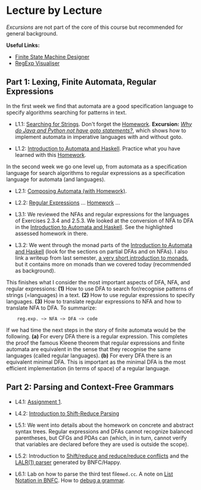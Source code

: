 # Lecture by Lecture  

*Excursions* are not part of the core of this course but recommended for general background.

**Useful Links:**
- [Finite State Machine Designer](https://www.cs.unc.edu/~otternes/comp455/fsm_designer/)  
- [RegExp Visualiser](https://www.youtube.com/watch?v=ImnZRGCwBrY)  

## Part 1: Lexing, Finite Automata, Regular Expressions

In the first week we find that automata are a good specification language to specify algorithms searching for patterns in text.

- L1.1: [Searching for Strings](https://hackmd.io/@alexhkurz/Sk555wUlu). Don't forget the [Homework](https://hackmd.io/@alexhkurz/rycnvMvgu). **Excursion:** [*Why do Java and Python not have goto statements?*](https://hackmd.io/@alexhkurz/rJ5wS-0f8), which shows how to implement automata in imperative languages with and without goto.

- L1.2: [Introduction to Automata and Haskell](https://hackmd.io/@alexhkurz/HylLKujCP). Practice what you have learned with this [Homework](homework-1.2.md).

In the second week we go one level up, from automata as a specification language for search algorithms to regular expressions as a specification language for automata (and languages).

- L2.1: [Composing Automata (with Homework)](https://hackmd.io/@alexhkurz/ryV_FU7XI).

- L2.2: [Regular Expressions](https://hackmd.io/@alexhkurz/HkoNj8mmU) ... [Homework](https://hackmd.io/@alexhkurz/S1EVYe7bO) ...  

- L3.1: We reviewed the NFAs and regular expressions for the languages of Exercises 2.3.4 and 2.5.3.  We looked at the conversion of NFA to DFA in the [Introduction to Automata and Haskell](https://hackmd.io/@alexhkurz/HylLKujCP). See the highlighted assessed homework in there.

<!--  homework from previous years at https://hackmd.io/@alexhkurz/HJ1BAFYbd -->

- L3.2: We went through the monad parts of the [Introduction to Automata and Haskell](https://hackmd.io/@alexhkurz/HylLKujCP) (look for the sections on partial DFAs and on NFAs). I also link a writeup from last semester, [a very short introduction to monads](https://hackmd.io/@alexhkurz/ByD5fgecY), but it contains more on monads than we covered today (recommended as background).

This finishes what I consider the most important aspects of DFA, NFA, and regular expressions: **(1)** How to use DFA to search for/recognise patterns of strings (=languages) in a text. **(2)** How to use regular expressions to specify languages. **(3)** How to translate regular expressions to NFA and how to translate NFA to DFA. To summarize:

        reg.exp. ~> NFA ~> DFA ~> code

If we had time the next steps in the story of finite automata would be the following. **(a)** For every DFA there is a regular expression. This completes the proof the famous Kleene theorem that regular expressions and finite automata are equivalent in the sense that they recognise the same languages (called regular languages). **(b)** For every DFA there is an equivalent minimal DFA. This is important as the minimal DFA is the most efficient implementation (in terms of space) of a regular language. 

## Part 2: Parsing and Context-Free Grammars

- L4.1: [Assignment 1](https://hackmd.io/@alexhkurz/HJ4KjezfO).

- L4.2: [Introduction to Shift-Reduce Parsing](https://hackmd.io/@alexhkurz/rk5PsF2EI)

- L5.1: We went into details about the homework on concrete and abstract syntax trees. Regular expressions and DFAs cannot recognize balanced parentheses, but CFGs and PDAs can (which, in in turn, cannot verify that variables are declared before they are used is outside the scope).

- L5.2: Introduction to [Shift/reduce and reduce/reduce conflicts](https://hackmd.io/@alexhkurz/SJx6T5R48) and the  [LALR(1) parser](https://hackmd.io/@alexhkurz/SJ4sbGyrU) generated by BNFC/Happy. 

- L6.1: Lab on how to parse the third test file`med.cc`. A note on [List Notation in BNFC](https://hackmd.io/@alexhkurz/Bkbb3rS-c). How to [debug a grammar](https://hackmd.io/@alexhkurz/SkXrrBuSI). 

<!-- CAREFUL: BELOW IS FROM 2021 ... SUBJECT TO CHANGE 
- L5.1: Introduction to [Shift/reduce and reduce/reduce conflicts](https://hackmd.io/@alexhkurz/SJx6T5R48) and the  [LALR(1) parser](https://hackmd.io/@alexhkurz/SJ4sbGyrU) generated by BNFC/Happy. 
- L5.2: Question and Answer Session.
- L6.1: To put the theory we have seen so far in context, I reviewed the [Chomsky Hierarchy](https://www.youtube.com/watch?v=224plb3bCog) and gave a prove of the undecidability of the [Halting Problem](https://www.youtube.com/watch?v=macM_MtS_w4&t=0s).  In the comments to the linked videos you find more on this topic, all highly recommended. I also enjoyed watching [Halting Problem in Python](https://www.youtube.com/watch?v=r__GZ7ubU0M). Here are my [handwritten notes](https://github.com/alexhkurz/compiler-construction-2021/blob/master/Sources/Notes-from-the-lecture-chomsky-hierarchy-halting-problem.pdf) from the lecture. In the afternoon lecture, we also looked at ["The tourist saw the astronomer with the telescope"](https://github.com/alexhkurz/compiler-construction-2021/blob/master/Sources/The_tourist_saw_the_astronomer_with_the_telescope.pdf) from the point of view of shift-reduce conflicts.
- L6.2: We talked about the rightmost column in the table summarising the [Chomsky hierarchy](https://en.wikipedia.org/wiki/Chomsky_hierarchy#The_hierarchy). Read Chapter 3.9 to 4.3 of [IPL](http://www.cse.chalmers.se/edu/year/2012/course/DAT150/lectures/plt-book.pdf). Then we returned to Assignment 1 and reviewed some examples of how to [debug a grammar](https://hackmd.io/@alexhkurz/SkXrrBuSI). 

## Part 3: Type Checking

**Stocktaking:** We have covered the first three chapters of the book [Implementing Programming Languages](http://www.cse.chalmers.se/edu/year/2012/course/DAT150/lectures/plt-book.pdf). This could be a good time to read through these chapters to consolidate what we learned. We will now turn to Chapter 4 of [IPL](http://www.cse.chalmers.se/edu/year/2012/course/DAT150/lectures/plt-book.pdf). Reasons why type checking is important:

- The copy language is not context free.
- Compile-time errors are cheaper than run-time errors.
- Information in the types can be used to produce more efficient code.
- Types can be used to disambiguate over-loaded operations.

For us there is another one, namely that type checking can be seen as "interpretation at compile time". Everything we learn about typechecking will help us to understand interpretation better.

- L7.1: Working towards Assignment 3, the [Type Checker for CPP](http://www.grammaticalframework.org/ipl-book/assignments/assignment2/assignment2.html). Main source is Chapter 4 of the book. *Homework:* Read Chapter 4.1 to 4.3 of [IPL](http://www.cse.chalmers.se/edu/year/2012/course/DAT150/lectures/plt-book.pdf). 

- L7.2: [Assignment 2](https://github.com/ChapmanCPSC/compiler-assignments/blob/master/Typechecker/). Read Chapter 4.4 to 4.6 of [IPL](http://www.cse.chalmers.se/edu/year/2012/course/DAT150/lectures/plt-book.pdf).

- L8.1: Revision for midterm.

- L8.2: Midterm in class.

- L9.1 and 9.2: Back to the typechecker. Read Chapter 4.8 of [IPL](http://www.cse.chalmers.se/edu/year/2012/course/DAT150/lectures/plt-book.pdf).

## Part 4: Interpreter

- L10.1: Interpreter and Operational Semantics. Read Chapters 5.1 and 5.2 of [IPL](http://www.cse.chalmers.se/edu/year/2012/course/DAT150/lectures/plt-book.pdf).

- L10.2: Starting [Assignment 3](https://github.com/ChapmanCPSC/compiler-assignments/blob/master/Interpreter/README.md) on the Interpreter.

- L11.1: Read Chapter 5.3 of the book.

- L11.2: Read Chapter 5.4 and 5.5 of the book. [Homework](https://hackmd.io/@alexhkurz/S1wmI_yPO).

- L12.1: Seminar announcement ... Discussion Midterm ... JVM, [IPL](http://www.cse.chalmers.se/edu/year/2012/course/DAT150/lectures/plt-book.pdf), [Slides Chapter 5](https://github.com/alexhkurz/compiler-construction-2021/blob/master/Sources/5-slides-ipl-book.pdf)

## Part 5: Code Generation

[Assignment 4](https://github.com/ChapmanCPSC/compiler-assignments/blob/master/Compiler/README.md).

- L 12.2: [Compiling C++ to WASM](https://github.com/alexhkurz/compiler-construction-2021/blob/master/lecture-12.1.md).

- L 13.1: [Compiling C++ to WASM 2](https://github.com/alexhkurz/compiler-construction-2021/blob/master/lecture-12.2.md).

- L 13.2, 14.1: Continuing with Assignment  4.

- 14.2: **Take some time to fill in the questionnaire.** Review for final. There will be three topics, parsing, typechecking, interpretation. Parsing will be similar to the midterm (but do not forget the concrete syntax trees). The question on typechecking will be based on Chapter 4.5 of [IPL](http://www.cse.chalmers.se/edu/year/2012/course/DAT150/lectures/plt-book.pdf). The question on interpretation will be based on Chapters 5.1 to 5.3. To get an idea of the type of questions, look at the [Practice Test](https://github.com/alexhkurz/compiler-construction-2021/blob/master/Sources/practice-test-3-4.pdf). I will post solutions but first try without looking at the [answers](https://github.com/alexhkurz/compiler-construction-2021/blob/master/Sources/Answers/practice-test-3-4/README.md).

- **Office Hours:** Monday 12 noon: I will answer last questions about the exam.

- **Final Exam:** Tuesday 8am until 11:59pm. I will send out a link to the exam just before 8am on Canvas and the discussion forum.

---

**Midterm:** First Thursday after Spring Break, Thursday April 1, in class. **Practice test:** [Automata](https://github.com/alexhkurz/compiler-construction-2021/blob/master/Sources/practice-test-1-dfas.pdf), [Grammar](https://github.com/alexhkurz/compiler-construction-2021/blob/master/Sources/practice-test-2.md). If you want to check your solution send it to me via email. [Solution](https://github.com/alexhkurz/compiler-construction-2021/blob/master/Sources/Notes-from-the-lecture-on-practice-midterm.pdf). See also the recordings of the Tuesday lecture. Solutions: [Midterm-Morning](https://github.com/alexhkurz/compiler-construction-2021/blob/master/Sources/Midterm-Morning-Solutions.pdf), [Midterm-Afternoon](https://github.com/alexhkurz/compiler-construction-2021/blob/master/Sources/Midterm-Afternoon-Solutions.pdf), [Shift-Reduce-Parsing](https://hackmd.io/@alexhkurz/Sys8OPQUO).


